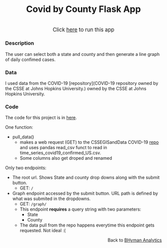 <h1>
    <p align="center">Covid by County Flask App</p>
</h1>

<h1></h1>

<p align="center"> <big>Click <a href="https://covid-by-county.herokuapp.com">here</a> to run this app</big> </p>

### Description
The user can select both a state and county and then generate a line graph of daily confimed cases. 

### Data

I used data from the COVID-19 [repository](COVID-19 repository owned by the CSSE at Johns Hopkins University.) owned by the CSSE at Johns Hopkins University.

### Code

The code for this project is in [here](https://github.com/bhyman67/Covid-by-County).

One function:

* pull_data()
  * makes a web request (GET) to the CSSEGISandData COVID-19 [repo](https://github.com/CSSEGISandData/COVID-19) and uses pandas read_csv funct to read in time_series_covid19_confirmed_US.csv. 
  * Some columns also get droped and renamed

Only two endpoints:

* The root url. Shows State and county drop downs along with the submit button.
  * GET: ``` / ```
* Graph endpoint accessed by the submit button. URL path is defined by what was submited in the dropdowns. 
  * GET: ``` /graph/ ```
  * This endpoint **requires** a query string with two parameters:
    * State
    * County
  * The data pull from the repo happens everytime this endpoint gets requested. Not ideal :(  

<p align="right">Back to <a href="https://bhyman67.github.io/">BHyman Analytics<a><p>